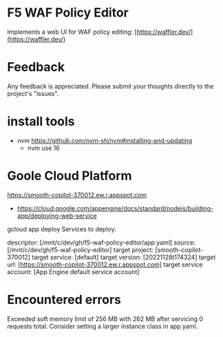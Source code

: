 # F5 WAF Policy Editor
Implements a web UI for WAF policy editing: [https://waffler.dev/](https://waffler.dev/)

# Feedback
Any feedback is appreciated. Please submit your thoughts directly to the project's "issues".

# install tools

* nvm https://github.com/nvm-sh/nvm#installing-and-updating
    * nvm use 16
# Goole Cloud Platform

https://smooth-copilot-370012.ew.r.appspot.com

* https://cloud.google.com/appengine/docs/standard/nodejs/building-app/deploying-web-service


gcloud app deploy
Services to deploy:

descriptor:                  [/mnt/c/dev/gh/f5-waf-policy-editor/app.yaml]
source:                      [/mnt/c/dev/gh/f5-waf-policy-editor]
target project:              [smooth-copilot-370012]
target service:              [default]
target version:              [20221128t174324]
target url:                  [https://smooth-copilot-370012.ew.r.appspot.com]
target service account:      [App Engine default service account]


# Encountered errors


Exceeded soft memory limit of 256 MB with 262 MB after servicing 0 requests total. Consider setting a larger instance class in app.yaml. 